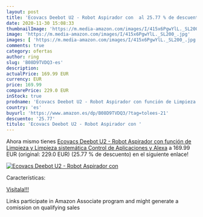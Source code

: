 ```yaml
---
layout: post
title: 'Ecovacs Deebot U2 - Robot Aspirador con  al 25.77 % de descuento'
date: 2020-11-30 15:08:33
thumbnailImage: 'https://m.media-amazon.com/images/I/415x6PgwYlL._SL200_.jpg'
image: 'https://m.media-amazon.com/images/I/415x6PgwYlL._SL200_.jpg'
images: [ 'https://m.media-amazon.com/images/I/415x6PgwYlL._SL200_.jpg' ]
comments: true
category: ofertas
author: ring
slug: 'B08D9TVDQ3-es'
description:
actualPrice: 169.99 EUR
currency: EUR
price: 169.99
comparePrice: 229.0 EUR
inStock: true
prodname: 'Ecovacs Deebot U2 - Robot Aspirador con función de Limpieza y Limpieza sistemática  Control de Aplicaciones y Alexa'
country: 'es'
buyurl: 'https://www.amazon.es/dp/B08D9TVDQ3/?tag=tolees-21'
descuento: '25.77'
titulo: 'Ecovacs Deebot U2 - Robot Aspirador con '
---
```


Ahora mismo tienes [Ecovacs Deebot U2 - Robot Aspirador con función de Limpieza y Limpieza sistemática  Control de Aplicaciones y Alexa](https://www.amazon.es/dp/B08D9TVDQ3/?tag=tolees-21) a 169.99 EUR (original: 229.0 EUR) (25.77 %  de descuento) en el siguiente enlace!

[![Ecovacs Deebot U2 - Robot Aspirador con ](https://m.media-amazon.com/images/I/415x6PgwYlL._SL200_.jpg)](https://www.amazon.es/dp/B08D9TVDQ3/?tag=tolees-21)

Características:


[Visítala!!!](https://www.amazon.es/dp/B08D9TVDQ3/?tag=tolees-21)

Links participate in Amazon Associate program and might generate a comission on qualifying sales
